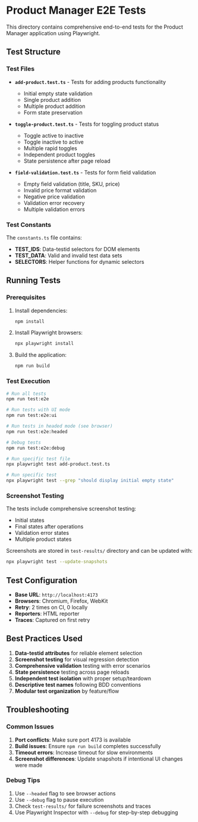# Product Manager E2E Tests

This directory contains comprehensive end-to-end tests for the Product Manager application using Playwright.

## Test Structure

### Test Files

- **`add-product.test.ts`** - Tests for adding products functionality
  - Initial empty state validation
  - Single product addition
  - Multiple product addition
  - Form state preservation

- **`toggle-product.test.ts`** - Tests for toggling product status
  - Toggle active to inactive
  - Toggle inactive to active
  - Multiple rapid toggles
  - Independent product toggles
  - State persistence after page reload

- **`field-validation.test.ts`** - Tests for form field validation
  - Empty field validation (title, SKU, price)
  - Invalid price format validation
  - Negative price validation
  - Validation error recovery
  - Multiple validation errors

### Test Constants

The `constants.ts` file contains:
- **TEST_IDS**: Data-testid selectors for DOM elements
- **TEST_DATA**: Valid and invalid test data sets
- **SELECTORS**: Helper functions for dynamic selectors

## Running Tests

### Prerequisites

1. Install dependencies:
   ```bash
   npm install
   ```

2. Install Playwright browsers:
   ```bash
   npx playwright install
   ```

3. Build the application:
   ```bash
   npm run build
   ```

### Test Execution

```bash
# Run all tests
npm run test:e2e

# Run tests with UI mode
npm run test:e2e:ui

# Run tests in headed mode (see browser)
npm run test:e2e:headed

# Debug tests
npm run test:e2e:debug

# Run specific test file
npx playwright test add-product.test.ts

# Run specific test
npx playwright test --grep "should display initial empty state"
```

### Screenshot Testing

The tests include comprehensive screenshot testing:
- Initial states
- Final states after operations
- Validation error states
- Multiple product states

Screenshots are stored in `test-results/` directory and can be updated with:
```bash
npx playwright test --update-snapshots
```

## Test Configuration

- **Base URL**: `http://localhost:4173`
- **Browsers**: Chromium, Firefox, WebKit
- **Retry**: 2 times on CI, 0 locally
- **Reporters**: HTML reporter
- **Traces**: Captured on first retry

## Best Practices Used

1. **Data-testid attributes** for reliable element selection
2. **Screenshot testing** for visual regression detection
3. **Comprehensive validation** testing with error scenarios
4. **State persistence** testing across page reloads
5. **Independent test isolation** with proper setup/teardown
6. **Descriptive test names** following BDD conventions
7. **Modular test organization** by feature/flow

## Troubleshooting

### Common Issues

1. **Port conflicts**: Make sure port 4173 is available
2. **Build issues**: Ensure `npm run build` completes successfully
3. **Timeout errors**: Increase timeout for slow environments
4. **Screenshot differences**: Update snapshots if intentional UI changes were made

### Debug Tips

1. Use `--headed` flag to see browser actions
2. Use `--debug` flag to pause execution
3. Check `test-results/` for failure screenshots and traces
4. Use Playwright Inspector with `--debug` for step-by-step debugging
